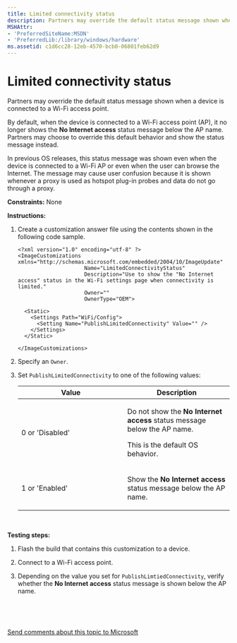 ```yaml
---
title: Limited connectivity status
description: Partners may override the default status message shown when a device is connected to a Wi-Fi access point.
MSHAttr:
- 'PreferredSiteName:MSDN'
- 'PreferredLib:/library/windows/hardware'
ms.assetid: c1d6cc28-12eb-4570-bcb0-06801feb62d9
---
```


# Limited connectivity status


Partners may override the default status message shown when a device is connected to a Wi-Fi access point.

By default, when the device is connected to a Wi-Fi access point (AP), it no longer shows the **No Internet access** status message below the AP name. Partners may choose to override this default behavior and show the status message instead.

In previous OS releases, this status message was shown even when the device is connected to a Wi-Fi AP or even when the user can browse the Internet. The message may cause user confusion because it is shown whenever a proxy is used as hotspot plug-in probes and data do not go through a proxy.

<a href="" id="constraints---none"></a>**Constraints:** None  

<a href="" id="instructions-"></a>**Instructions:**  
1.  Create a customization answer file using the contents shown in the following code sample.

    ``` syntax
    <?xml version="1.0" encoding="utf-8" ?>  
    <ImageCustomizations xmlns="http://schemas.microsoft.com/embedded/2004/10/ImageUpdate"  
                         Name="LimitedConnectivityStatus"  
                         Description="Use to show the "No Internet access" status in the Wi-Fi settings page when connectivity is limited."  
                         Owner=""  
                         OwnerType="OEM"> 
      
      <Static>  
        <Settings Path="WiFi/Config">  
          <Setting Name="PublishLimitedConnectivity" Value="" />  
        </Settings>  
      </Static>

    </ImageCustomizations>
    ```

2.  Specify an `Owner`.

3.  Set `PublishLimitedConnectivity` to one of the following values:

    <table>
    <colgroup>
    <col width="50%" />
    <col width="50%" />
    </colgroup>
    <thead>
    <tr class="header">
    <th>Value</th>
    <th>Description</th>
    </tr>
    </thead>
    <tbody>
    <tr class="odd">
    <td><p>0 or 'Disabled'</p></td>
    <td><p>Do not show the <strong>No Internet access</strong> status message below the AP name.</p>
    <p>This is the default OS behavior.</p></td>
    </tr>
    <tr class="even">
    <td><p>1 or 'Enabled'</p></td>
    <td><p>Show the <strong>No Internet access</strong> status message below the AP name.</p></td>
    </tr>
    </tbody>
    </table>

     

<a href="" id="testing-steps-"></a>**Testing steps:**  
1.  Flash the build that contains this customization to a device.

2.  Connect to a Wi-Fi access point.

3.  Depending on the value you set for `PublishLimtiedConnectivity`, verify whether the **No Internet access** status message is shown below the AP name.

 

 

[Send comments about this topic to Microsoft](mailto:wsddocfb@microsoft.com?subject=Documentation%20feedback%20%5Bp_phCustomization\p_phCustomization%5D:%20Limited%20connectivity%20status%20%20RELEASE:%20%289/7/2016%29&body=%0A%0APRIVACY%20STATEMENT%0A%0AWe%20use%20your%20feedback%20to%20improve%20the%20documentation.%20We%20don't%20use%20your%20email%20address%20for%20any%20other%20purpose,%20and%20we'll%20remove%20your%20email%20address%20from%20our%20system%20after%20the%20issue%20that%20you're%20reporting%20is%20fixed.%20While%20we're%20working%20to%20fix%20this%20issue,%20we%20might%20send%20you%20an%20email%20message%20to%20ask%20for%20more%20info.%20Later,%20we%20might%20also%20send%20you%20an%20email%20message%20to%20let%20you%20know%20that%20we've%20addressed%20your%20feedback.%0A%0AFor%20more%20info%20about%20Microsoft's%20privacy%20policy,%20see%20http://privacy.microsoft.com/default.aspx. "Send comments about this topic to Microsoft")




